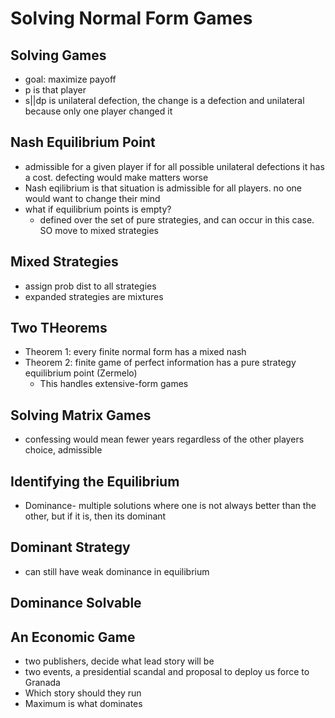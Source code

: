 # Solving Normal Form Games
## Solving Games
* goal: maximize payoff
* p is that player
* s||dp is unilateral defection, the change is a defection and unilateral because only one player changed it
## Nash Equilibrium Point
* admissible for a given player if for all possible unilateral defections it has a cost. defecting would make matters worse
* Nash eqilibrium is that situation is admissible for all players. no one would want to change their mind
* what if equilibrium points is empty?
    * defined over the set of pure strategies, and can occur in this case. SO move to mixed strategies
## Mixed Strategies
* assign prob dist to all strategies
* expanded strategies are mixtures
## Two THeorems
* Theorem 1: every finite normal form has a mixed nash
* Theorem 2: finite game of perfect information has a pure strategy equilibrium point (Zermelo)
    * This handles extensive-form games
## Solving Matrix Games
* confessing would mean fewer years regardless of the other players choice, admissible
## Identifying the Equilibrium
* Dominance- multiple solutions where one is not always better than the other, but if it is, then its dominant
## Dominant Strategy
* can still have weak dominance in equilibrium
## Dominance Solvable
## An Economic Game
* two publishers, decide what lead story will be
* two events, a presidential scandal and proposal to deploy us force to Granada
* Which story should they run
* Maximum is what dominates
